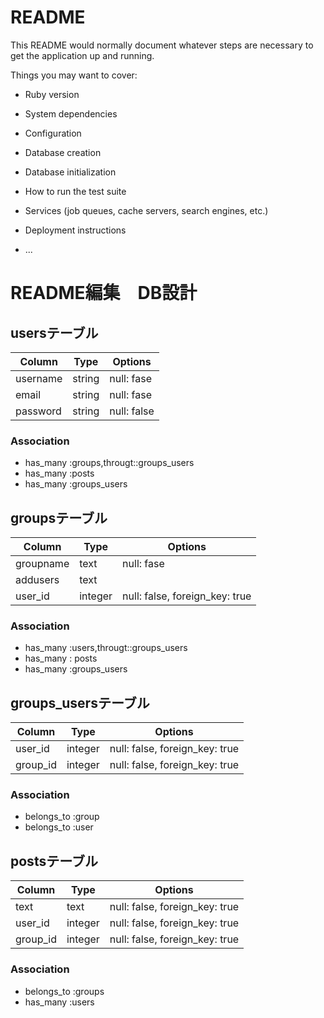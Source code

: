 # README

This README would normally document whatever steps are necessary to get the
application up and running.

Things you may want to cover:

* Ruby version

* System dependencies

* Configuration

* Database creation

* Database initialization

* How to run the test suite

* Services (job queues, cache servers, search engines, etc.)

* Deployment instructions

* ...


# README編集　DB設計
## usersテーブル
|Column|Type|Options|
|------|----|-------|
|username|string|null: fase|
|email|string|null: fase|
|password|string|null: false|
### Association
- has_many :groups,througt::groups_users
- has_many :posts
- has_many :groups_users

## groupsテーブル
|Column|Type|Options|
|------|----|-------|
|groupname|text|null: fase|
|addusers|text|
|user_id|integer|null: false, foreign_key: true|
### Association
- has_many :users,througt::groups_users
- has_many : posts
- has_many :groups_users
## groups_usersテーブル
|Column|Type|Options|
|------|----|-------|
|user_id|integer|null: false, foreign_key: true|
|group_id|integer|null: false, foreign_key: true|
### Association
- belongs_to :group
- belongs_to :user

## postsテーブル
|Column|Type|Options|
|------|----|-------|
|text|text|null: false, foreign_key: true|
|user_id|integer|null: false, foreign_key: true|
|group_id|integer|null: false, foreign_key: true|
### Association
- belongs_to :groups
- has_many :users



















